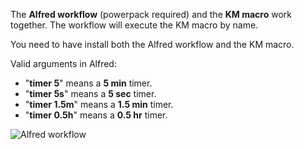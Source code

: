 The **Alfred workflow** (powerpack required) and the **KM macro** work together. The workflow will execute the KM macro by name.

You need to have install both the Alfred workflow and the KM macro.

Valid arguments in Alfred:  
- "**timer 5**" means a **5 min** timer.
- "**timer 5s**" means a **5 sec** timer.
- "**timer 1.5m**" means a **1.5 min** timer.
- "**timer 0.5h**" means a **0.5 hr** timer.

![Alfred workflow](https://i.imgur.com/LxN2qau.png)
